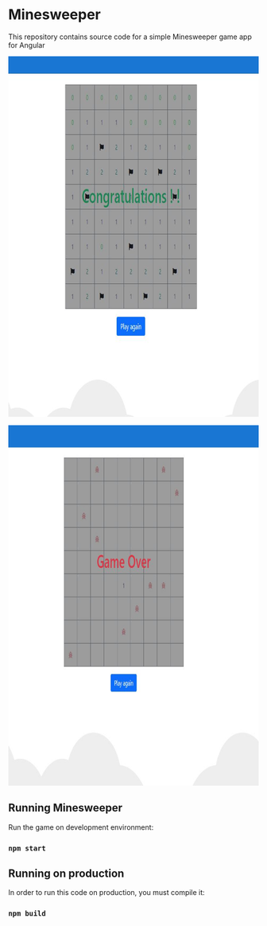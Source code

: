 # Minesweeper

This repository contains source code for a 
simple Minesweeper game app for Angular

<p align="center">
<img src="/src/assets/win.JPG" width="858" height="725">
</p>

<p align="center">
<img src="/src/assets/game_over.JPG" width="858" height="725">
</p>

## Running Minesweeper

Run the game on development environment:
### `npm start`

## Running on production

In order to run this code on production, you must compile it:

### `npm build`

